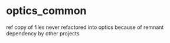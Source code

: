# optics_common
ref copy of files never refactored into optics because of remnant dependency by other projects
